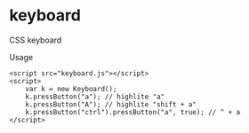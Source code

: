 keyboard
========

CSS keyboard


Usage

    <script src="keyboard.js"></script>
    <script>
        var k = new Keyboard();
        k.pressButton("a"); // highlite "a"
        k.pressButton("A"); // highlite "shift + a"
        k.pressButton("ctrl").pressButton("a", true); // ^ + a
    </script>
